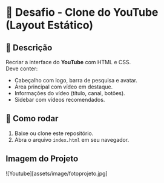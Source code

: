 # 🎯 Desafio - Clone do YouTube (Layout Estático)

## 📌 Descrição
Recriar a interface do **YouTube** com HTML e CSS.  
Deve conter:
- Cabeçalho com logo, barra de pesquisa e avatar.
- Área principal com vídeo em destaque.
- Informações do vídeo (título, canal, botões).
- Sidebar com vídeos recomendados.

## 🚀 Como rodar
1. Baixe ou clone este repositório.
2. Abra o arquivo `index.html` em seu navegador.

## Imagem do Projeto
![Youtube][assets/image/fotoprojeto.jpg]
